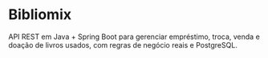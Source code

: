 # Bibliomix
API REST em Java + Spring Boot para gerenciar empréstimo, troca, venda e doação de livros usados, com regras de negócio reais e PostgreSQL.
